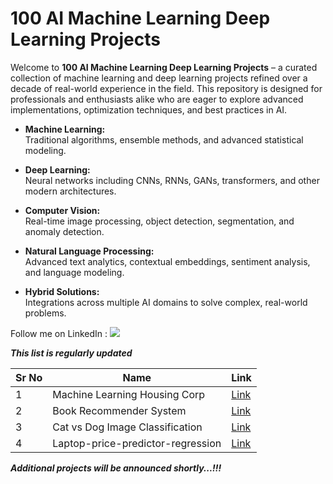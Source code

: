 # 100 AI Machine Learning Deep Learning Projects

Welcome to **100 AI Machine Learning Deep Learning Projects** – a curated collection of machine learning and deep learning projects refined over a decade of real-world experience in the field. This repository is designed for professionals and enthusiasts alike who are eager to explore advanced implementations, optimization techniques, and best practices in AI.

- **Machine Learning:**  
  Traditional algorithms, ensemble methods, and advanced statistical modeling.
  
- **Deep Learning:**  
  Neural networks including CNNs, RNNs, GANs, transformers, and other modern architectures.
  
- **Computer Vision:**  
  Real-time image processing, object detection, segmentation, and anomaly detection.
  
- **Natural Language Processing:**  
  Advanced text analytics, contextual embeddings, sentiment analysis, and language modeling.
  
- **Hybrid Solutions:**  
  Integrations across multiple AI domains to solve complex, real-world problems.

Follow me on LinkedIn : [![](https://img.shields.io/badge/LinkedIn-0077B5?style=for-the-badge&logo=linkedin&logoColor=white)](https://www.linkedin.com/in/adilshamim8)

***This list is regularly updated***

| Sr No | Name                                                         | Link                                                         |
| ----- | ------------------------------------------------------------ | ------------------------------------------------------------ |
| 1     | Machine Learning Housing Corp                                | [Link](https://github.com/AdilShamim8/Machine_Learning_Housing_Corp) |
| 2     | Book Recommender System                                      | [Link](https://github.com/AdilShamim8/Book-Recommender-System) |
| 3     | Cat vs Dog Image Classification                              | [Link](https://github.com/AdilShamim8/Cat_Vs_Dog_Image_Classification_Project)        |
| 4     | Laptop-price-predictor-regression                            | [Link](https://github.com/AdilShamim8/Laptop-price-predictor-regression-project) | 
***Additional projects will be announced shortly...!!!***

  


